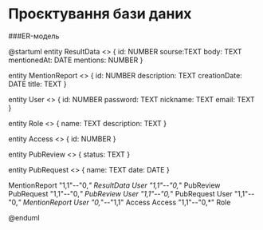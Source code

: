 # Проєктування бази даних

###ER-модель

@startuml
entity ResultData <<ENTITY>> {
    id: NUMBER
    sourse:TEXT
    body: TEXT
    mentionedAt: DATE
    mentions: NUMBER
}

entity MentionReport <<ENTITY>> {
    id: NUMBER
    description: TEXT
    creationDate: DATE
    title: TEXT
}

entity User <<ENTITY>> {
    id: NUMBER
    password: TEXT
    nickname: TEXT
    email: TEXT
}

entity Role <<ENTITY>> {
    name: TEXT
    description: TEXT
}

entity Access <<ENTITY>> {
    id: NUMBER
}

entity PubReview <<ENTITY>> {
    status: TEXT
}

entity PubRequest <<ENTITY>> {
name: TEXT
date: DATE
}

MentionReport "1,1"--"0,*" ResultData
User "1,1"--"0,*" PubReview
PubRequest "1,1"--"0,*" PubReview
User "1,1"--"0,*" PubRequest
User "1,1"--"0,*" MentionReport
User "0,*"--"1,1" Access
Access "1,1"--"0,*" Role

@enduml
